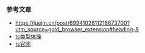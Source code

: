 













### 参考文章

* https://juejin.cn/post/6994102811218673700?utm_source=gold_browser_extension#heading-8
* [ts类型体操](https://github.com/type-challenges/type-challenges/blob/main/README.zh-CN.md)
* [ts官网](https://www.typescriptlang.org/zh/) 

